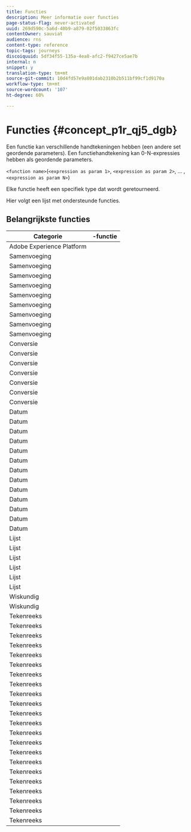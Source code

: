 ```yaml
---
title: Functies
description: Meer informatie over functies
page-status-flag: never-activated
uuid: 269d590c-5a6d-40b9-a879-02f5033863fc
contentOwner: sauviat
audience: rns
content-type: reference
topic-tags: journeys
discoiquuid: 5df34f55-135a-4ea8-afc2-f9427ce5ae7b
internal: n
snippet: y
translation-type: tm+mt
source-git-commit: 10d4fd57e9a801dab2310b2b511bf99cf1d9170a
workflow-type: tm+mt
source-wordcount: '107'
ht-degree: 60%

---
```



# Functies {#concept_p1r_qj5_dgb}

Een functie kan verschillende handtekeningen hebben (een andere set geordende parameters). Een functiehandtekening kan 0-N-expressies hebben als geordende parameters.

`<function name>`(`<expression as param 1>`, `<expression as param 2>`, ... ,`<expression as param N>`)

Elke functie heeft een specifiek type dat wordt geretourneerd.

Hier volgt een lijst met ondersteunde functies.

## Belangrijkste functies

| Categorie | -functie |
|-------------|-----------------------|
| Adobe Experience Platform | [](../functions/functioninsegment.md) |
| Samenvoeging | [](../functions/functionavg.md) |
| Samenvoeging | [](../functions/functioncount.md) |
| Samenvoeging | [](../functions/functioncountonlynull.md) |
| Samenvoeging | [](../functions/functioncountwithnull.md) |
| Samenvoeging | [](../functions/functiondistinctcount.md) |
| Samenvoeging | [](../functions/functiondistinctcountwithnull.md) |
| Samenvoeging | [](../functions/functionmax.md) |
| Samenvoeging | [](../functions/functionmin.md) |
| Samenvoeging | [](../functions/functionsum.md) |
| Conversie | [](../functions/functiontobool.md) |
| Conversie | [](../functions/functiontodatetime.md) |
| Conversie | [](../functions/functiontodatetimeonly.md) |
| Conversie | [](../functions/functiontodecimal.md) |
| Conversie | [](../functions/functiontoduration.md) |
| Conversie | [](../functions/functiontointeger.md) |
| Conversie | [](../functions/functiontostring.md) |
| Datum | [](../functions/functioncurrenttimeinmillis.md) |
| Datum | [](../functions/functioninlastdays.md) |
| Datum | [](../functions/functioninlasthours.md) |
| Datum | [](../functions/functioninlastmonths.md) |
| Datum | [](../functions/functioninlastyears.md) |
| Datum | [](../functions/functioninnextdays.md) |
| Datum | [](../functions/functioninnexthours.md) |
| Datum | [](../functions/functioninnextmonths.md) |
| Datum | [](../functions/functioninnextyears.md) |
| Datum | [](../functions/functionnow.md) |
| Datum | [](../functions/functionnowwithdelta.md) |
| Datum | [](../functions/functionsethours.md) |
| Datum | [](../functions/functionsetdays.md) |
| Lijst | [](../functions/functiondistinct.md) |
| Lijst | [](../functions/functiondistinctcount.md) |
| Lijst | [](../functions/functionin.md) |
| Lijst | [](../functions/functionlistsize.md) |
| Lijst | [](../functions/functionserializelist.md) |
| Lijst | [](../functions/functionsort.md) |
| Wiskundig | [](../functions/functionrandom.md) |
| Wiskundig | [](../functions/functionround.md) |
| Tekenreeks | [](../functions/functionconcat.md) |
| Tekenreeks | [](../functions/functioncontain.md) |
| Tekenreeks | [](../functions/functioncontainwithignorecase.md) |
| Tekenreeks | [](../functions/functionendwith.md) |
| Tekenreeks | [](../functions/functionendwithignorecase.md) |
| Tekenreeks | [](../functions/functionequalignorecase.md) |
| Tekenreeks | [](../functions/functionindexof.md) |
| Tekenreeks | [](../functions/functionisempty.md) |
| Tekenreeks | [](../functions/functionisnotempty.md) |
| Tekenreeks | [](../functions/functionlastindexof.md) |
| Tekenreeks | [](../functions/functionlength.md) |
| Tekenreeks | [](../functions/functionlower.md) |
| Tekenreeks | [](../functions/functionmatchregexp.md) |
| Tekenreeks | [](../functions/functionnotequalignorecase.md) |
| Tekenreeks | [](../functions/functionreplace.md) |
| Tekenreeks | [](../functions/functionreplaceall.md) |
| Tekenreeks | [](../functions/functionstartwith.md) |
| Tekenreeks | [](../functions/functionstartwithignorecase.md) |
| Tekenreeks | [](../functions/functionsubstr.md) |
| Tekenreeks | [](../functions/functiontrim.md) |
| Tekenreeks | [](../functions/functionupper.md) |
| Tekenreeks | [](../functions/functionuuid.md) |